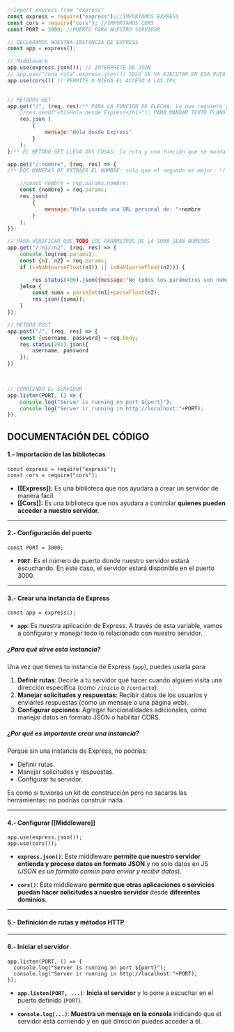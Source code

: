 
```JavaScript
//import express from "express"
const express = require("express");//IMPORTAMOS EXPRESS
const cors = require("cors"); //IMPORTAMOS CORS
const PORT = 3000; //PUERTO PARA NUESTRO SERVIDOR

// DECLARAMOS NUESTRA INSTANCIA DE EXPRESS
const app = express();

// Middleware
app.use(express.json()); // INTERPRETE DE JSON
// app.use("/una_ruta",express.json()) SOLO SE VA EJECUTAR EN ESA RUTA
app.use(cors()) // PERMITE O NIEGA EL ACCESO A LAS IPs
 

// MÉTODOS GET
app.get("/", (req, res)/** PARA LA FUNCIÓN DE FLECHA: Lo que requiero y lo que devuelvo */ => {
	//res.send("<h1>Hola desde Express</h1>"); PARA MANDAR TEXTO PLANO.
	res.json (
		{
			mensaje:"Hola desde Express"
		}
	);
}/** EL MÉTODO GET LLEVA DOS COSAS: la ruta y una función que se manda a llamar. */);

app.get("/:nombre", (req, res) => {
/** DOS MANERAS DE EXTRAER EL NOMBRE: solo que el segundo es mejor. */

	//const nombre = req.params.nombre;
	const {nombre} = req.params;
	res.json(
		{
			mensaje:"Hola usando una URL personal de: "+nombre
		}
	);
});

// PARA VERIFICAR QUE TODO LOS PARAMETROS DE LA SUMA SEAN NÚMEROS
app.get("/:n1/:n2", (req, res) => {
	console.log(req.params);
	const {n1, n2} = req.params;
	if (isNaN(parseFloat(n1)) || isNaN(parseFloat(n2))) {

		res.status(400).json({message:"No todos los parámetros son números"})
	}else {
		const suma = parseInt(n1)+parseFloat(n2);
		res.json({suma});
	}
});

// MÉTODO POST
app.post("/", (req, res) => {
	const {username, password} = req.body;
	res.status(201).json({
		username, password
	});
})

  

// CORRIENDO EL SERVIDOR
app.listen(PORT, () => {
	console.log("Server is running on port ${port}");
	console.log("Server ir running in http://localhost:"+PORT);
});
```

## DOCUMENTACIÓN DEL CÓDIGO

#### 1.- Importación de las bibliotecas
```JS
const express = require("express");
const cors = require("cors");
```
- **[[Express]]:** Es una biblioteca que nos ayudara a crear un servidor de manera fácil.
- **[[Cors]]:** Es una biblioteca que nos ayudara a controlar **quienes pueden acceder a nuestro servidor**.

---

#### 2.- Configuración del puerto

```JS
const PORT = 3000;
```

- **`PORT`**: Es el número de puerto donde nuestro servidor estará escuchando. En este caso, el servidor estará disponible en el puerto 3000.

---

#### 3.- Crear una instancia de Express

```JS
const app = express();
```
- **`app`**: Es nuestra aplicación de Express. A través de esta variable, vamos a configurar y manejar todo lo relacionado con nuestro servidor.

##### ¿Para qué sirve esta instancia?

Una vez que tienes tu instancia de Express (`app`), puedes usarla para:

1. **Definir rutas**: Decirle a tu servidor qué hacer cuando alguien visita una dirección específica (como `/inicio` o `/contacto`).
2. **Manejar solicitudes y respuestas**: Recibir datos de los usuarios y enviarles respuestas (como un mensaje o una página web).
3. **Configurar opciones**: Agregar funcionalidades adicionales, como manejar datos en formato JSON o habilitar CORS.

##### ¿Por qué es importante crear una instancia?

Porque sin una instancia de Express, no podrías:

- Definir rutas.
- Manejar solicitudes y respuestas.
- Configurar tu servidor.

Es como si tuvieras un kit de construcción pero no sacaras las herramientas: no podrías construir nada. 

---

#### 4.- Configurar [[Middleware]]

```JS
app.use(express.json());
app.use(cors());
```

- **`express.json()`**: Este middleware **permite que nuestro servidor entienda y procese datos en formato JSON** y no solo datos en JS (_JSON es un formato común para enviar y recibir datos_).

- **`cors()`**: Este middleware **permite que otras aplicaciones o servicios puedan hacer solicitudes a nuestro servidor** desde **diferentes dominios**.

---

#### 5.- Definición de rutas y métodos HTTP


---

#### 6.- Iniciar el servidor

```JS
app.listen(PORT, () => {
  console.log("Server is running on port ${port}");
  console.log("Server ir running in http://localhost:"+PORT);
});
```

- **`app.listen(PORT, ...)`**: **Inicia el servidor** y lo pone a escuchar en el puerto definido (`PORT`).
    
- **`console.log(...)`**: **Muestra un mensaje en la consola** indicando que el servidor está corriendo y en qué dirección puedes acceder a él.
